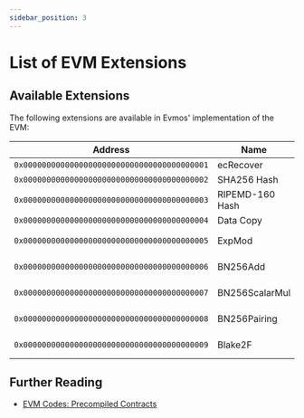 ```yaml
---
sidebar_position: 3
---
```


# List of EVM Extensions

## Available Extensions

The following extensions are available in Evmos' implementation of the EVM:

| Address                                      | Name            | Stateful | EIP                                               |
|----------------------------------------------|-----------------|----------|---------------------------------------------------|
| `0x0000000000000000000000000000000000000001` | ecRecover       | No       |                                                   |
| `0x0000000000000000000000000000000000000002` | SHA256 Hash     | No       |                                                   |
| `0x0000000000000000000000000000000000000003` | RIPEMD-160 Hash | No       |                                                   |
| `0x0000000000000000000000000000000000000004` | Data Copy       | No       |                                                   |
| `0x0000000000000000000000000000000000000005` | ExpMod          | No       | [EIP-198](https://eips.ethereum.org/EIPS/eip-198) |
| `0x0000000000000000000000000000000000000006` | BN256Add        | No       | [EIP-196](https://eips.ethereum.org/EIPS/eip-196) |
| `0x0000000000000000000000000000000000000007` | BN256ScalarMul  | No       | [EIP-196](https://eips.ethereum.org/EIPS/eip-196) |
| `0x0000000000000000000000000000000000000008` | BN256Pairing    | No       | [EIP-197](https://eips.ethereum.org/EIPS/eip-197) |
| `0x0000000000000000000000000000000000000009` | Blake2F         | No       | [EIP-152](https://eips.ethereum.org/EIPS/eip-152) |

## Further Reading

- [EVM Codes: Precompiled Contracts](https://www.evm.codes/precompiled)
